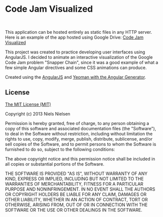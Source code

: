 # Code Jam Visualized
<br />

This application can be hosted entirely as static files in any HTTP server.
Here is an example of the app hosted using Google Drive:
[Code Jam Visualized](https://googledrive.com/host/0B2DTdtklfWDybERyb2tjOUdRRUE/index.html)

This project was created to practice developing user interfaces using AngularJS.
I decided to animate an interactive visualization of the Google Code Jam problem "Snapper Chain",
since it was a good example of what a few simple Angular directives and some CSS animations can
produce.

Created using the [AngularJS](http://angularjs.org/) and [Yeoman with the Angular Generator](http://yeoman.io/gettingstarted.html).


## License

[The MIT License (MIT)](http://opensource.org/licenses/MIT)

Copyright (c) 2013 Niels Nielsen

Permission is hereby granted, free of charge, to any person obtaining a copy
of this software and associated documentation files (the "Software"), to deal
in the Software without restriction, including without limitation the rights
to use, copy, modify, merge, publish, distribute, sublicense, and/or sell
copies of the Software, and to permit persons to whom the Software is
furnished to do so, subject to the following conditions:

The above copyright notice and this permission notice shall be included in
all copies or substantial portions of the Software.

THE SOFTWARE IS PROVIDED "AS IS", WITHOUT WARRANTY OF ANY KIND, EXPRESS OR
IMPLIED, INCLUDING BUT NOT LIMITED TO THE WARRANTIES OF MERCHANTABILITY,
FITNESS FOR A PARTICULAR PURPOSE AND NONINFRINGEMENT. IN NO EVENT SHALL THE
AUTHORS OR COPYRIGHT HOLDERS BE LIABLE FOR ANY CLAIM, DAMAGES OR OTHER
LIABILITY, WHETHER IN AN ACTION OF CONTRACT, TORT OR OTHERWISE, ARISING FROM,
OUT OF OR IN CONNECTION WITH THE SOFTWARE OR THE USE OR OTHER DEALINGS IN
THE SOFTWARE.
